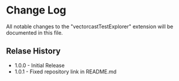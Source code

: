 # Change Log

All notable changes to the "vectorcastTestExplorer" extension will be documented in this file.

## Relase History

- 1.0.0 - Initial Release
- 1.0.1 - Fixed repository link in README.md
